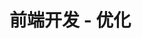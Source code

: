<!-- title: 前端开发 - 优化 -->
<!-- author: <David Jones qowera@qq.com> -->
<!-- date: 2015-06-08 16:47:10 -->
<!-- category: 前端 -->
<!-- tag: 基础知识 -->

# 前端开发 - 优化